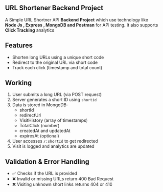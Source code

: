## **URL Shortener Backend Project**

A Simple URL Shortner API **Backend Project** which use technology like **Node Js , Express , MongoDB and Postman** for API testing.
It also supports **Click Tracking** analytics

## Features
-  Shorten long URLs using a unique short code
-  Redirect to the original URL via short code
-  Track each click (timestamp and total count)

## Working
1. User submits a long URL (via POST request)
2. Server generates a short ID using `shortid`
3. Data is stored in MongoDB:
   - shortId
   - redirectUrl
   - VisitHistory (array of timestamps)
   - TotalClick (number)
   - createdAt and updatedAt
   - expiresAt (optional)
4. User accesses `/:shortId` to get redirected
5. Visit is logged and analytics are updated

##  Validation & Error Handling

- ✅ Checks if the URL is provided
- ❌ Invalid or missing URLs return 400 Bad Request
- ❌ Visiting unknown short links returns 404 or 410

  
